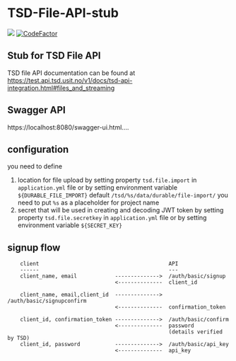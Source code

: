 # TSD-File-API-stub
![](https://github.com/uio-bmi/TSD-File-API-stub/workflows/Java%20CI/badge.svg)
[![CodeFactor](https://www.codefactor.io/repository/github/uio-bmi/tsd-file-api-stub/badge)](https://www.codefactor.io/repository/github/uio-bmi/tsd-file-api-stub)


## Stub for TSD File API 
TSD file API documentation can be found at https://test.api.tsd.usit.no/v1/docs/tsd-api-integration.html#files_and_streaming

## Swagger API
https://localhost:8080/swagger-ui.html....

## configuration 
you need to define 
1. location for file upload by setting property `tsd.file.import` in `application.yml` file  or by setting environment variable `${DURABLE_FILE_IMPORT}` default `/tsd/%s/data/durable/file-import/` you need to put `%s` as a placeholder for project name
1. secret that will be used in creating and decoding JWT token by setting property `tsd.file.secretkey` in `application.yml` file  or by setting environment variable `${SECRET_KEY}`

## signup flow
```
	client                                         API
    ------                                         ---
    client_name, email            -------------->  /auth/basic/signup
                                  <--------------  client_id
                                  
    client_name, email,client_id  -------------->  /auth/basic/signupconfirm
                                  <--------------  confirmation_token 
                                  
    client_id, confirmation_token -------------->  /auth/basic/confirm
                                  <--------------  password
                                                   (details verified by TSD)
    client_id, password           -------------->  /auth/basic/api_key
                                  <--------------  api_key
```
